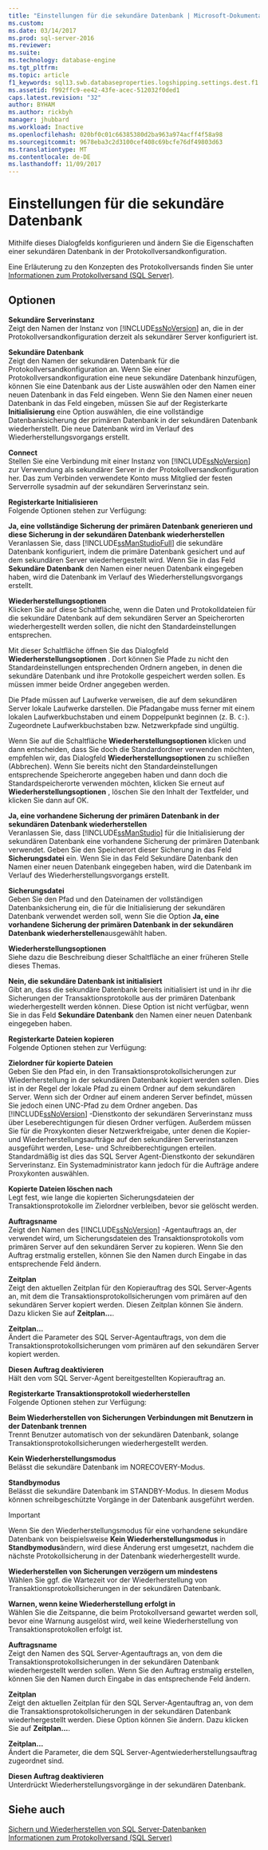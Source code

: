```yaml
---
title: "Einstellungen für die sekundäre Datenbank | Microsoft-Dokumentation"
ms.custom: 
ms.date: 03/14/2017
ms.prod: sql-server-2016
ms.reviewer: 
ms.suite: 
ms.technology: database-engine
ms.tgt_pltfrm: 
ms.topic: article
f1_keywords: sql13.swb.databaseproperties.logshipping.settings.dest.f1
ms.assetid: f992ffc9-ee42-43fe-acec-512032f0ded1
caps.latest.revision: "32"
author: BYHAM
ms.author: rickbyh
manager: jhubbard
ms.workload: Inactive
ms.openlocfilehash: 020bf0c01c66385380d2ba963a974acff4f58a98
ms.sourcegitcommit: 9678eba3c2d3100cef408c69bcfe76df49803d63
ms.translationtype: MT
ms.contentlocale: de-DE
ms.lasthandoff: 11/09/2017
---
```

# <a name="secondary-database-settings"></a>Einstellungen für die sekundäre Datenbank
  Mithilfe dieses Dialogfelds konfigurieren und ändern Sie die Eigenschaften einer sekundären Datenbank in der Protokollversandkonfiguration.  
  
 Eine Erläuterung zu den Konzepten des Protokollversands finden Sie unter [Informationen zum Protokollversand &#40;SQL Server&#41;](../../database-engine/log-shipping/about-log-shipping-sql-server.md).  
  
## <a name="options"></a>Optionen  
 **Sekundäre Serverinstanz**  
 Zeigt den Namen der Instanz von [!INCLUDE[ssNoVersion](../../includes/ssnoversion-md.md)] an, die in der Protokollversandkonfiguration derzeit als sekundärer Server konfiguriert ist.  
  
 **Sekundäre Datenbank**  
 Zeigt den Namen der sekundären Datenbank für die Protokollversandkonfiguration an. Wenn Sie einer Protokollversandkonfiguration eine neue sekundäre Datenbank hinzufügen, können Sie eine Datenbank aus der Liste auswählen oder den Namen einer neuen Datenbank in das Feld eingeben. Wenn Sie den Namen einer neuen Datenbank in das Feld eingeben, müssen Sie auf der Registerkarte **Initialisierung** eine Option auswählen, die eine vollständige Datenbanksicherung der primären Datenbank in der sekundären Datenbank wiederherstellt. Die neue Datenbank wird im Verlauf des Wiederherstellungsvorgangs erstellt.  
  
 **Connect**  
 Stellen Sie eine Verbindung mit einer Instanz von [!INCLUDE[ssNoVersion](../../includes/ssnoversion-md.md)] zur Verwendung als sekundärer Server in der Protokollversandkonfiguration her. Das zum Verbinden verwendete Konto muss Mitglied der festen Serverrolle sysadmin auf der sekundären Serverinstanz sein.  
  
 **Registerkarte Initialisieren**  
 Folgende Optionen stehen zur Verfügung:  
  
 **Ja, eine vollständige Sicherung der primären Datenbank generieren und diese Sicherung in der sekundären Datenbank wiederherstellen**  
 Veranlassen Sie, dass [!INCLUDE[ssManStudioFull](../../includes/ssmanstudiofull-md.md)] die sekundäre Datenbank konfiguriert, indem die primäre Datenbank gesichert und auf dem sekundären Server wiederhergestellt wird. Wenn Sie in das Feld **Sekundäre Datenbank** den Namen einer neuen Datenbank eingegeben haben, wird die Datenbank im Verlauf des Wiederherstellungsvorgangs erstellt.  
  
 **Wiederherstellungsoptionen**  
 Klicken Sie auf diese Schaltfläche, wenn die Daten und Protokolldateien für die sekundäre Datenbank auf dem sekundären Server an Speicherorten wiederhergestellt werden sollen, die nicht den Standardeinstellungen entsprechen.  
  
 Mit dieser Schaltfläche öffnen Sie das Dialogfeld **Wiederherstellungsoptionen** . Dort können Sie Pfade zu nicht den Standardeinstellungen entsprechenden Ordnern angeben, in denen die sekundäre Datenbank und ihre Protokolle gespeichert werden sollen. Es müssen immer beide Ordner angegeben werden.  
  
 Die Pfade müssen auf Laufwerke verweisen, die auf dem sekundären Server lokale Laufwerke darstellen. Die Pfadangabe muss ferner mit einem lokalen Laufwerkbuchstaben und einem Doppelpunkt beginnen (z. B. `C:`). Zugeordnete Laufwerkbuchstaben bzw. Netzwerkpfade sind ungültig.  
  
 Wenn Sie auf die Schaltfläche **Wiederherstellungsoptionen** klicken und dann entscheiden, dass Sie doch die Standardordner verwenden möchten, empfehlen wir, das Dialogfeld **Wiederherstellungsoptionen** zu schließen (Abbrechen). Wenn Sie bereits nicht den Standardeinstellungen entsprechende Speicherorte angegeben haben und dann doch die Standardspeicherorte verwenden möchten, klicken Sie erneut auf **Wiederherstellungsoptionen** , löschen Sie den Inhalt der Textfelder, und klicken Sie dann auf OK.  
  
 **Ja, eine vorhandene Sicherung der primären Datenbank in der sekundären Datenbank wiederherstellen**  
 Veranlassen Sie, dass [!INCLUDE[ssManStudio](../../includes/ssmanstudio-md.md)] für die Initialisierung der sekundären Datenbank eine vorhandene Sicherung der primären Datenbank verwendet. Geben Sie den Speicherort dieser Sicherung in das Feld **Sicherungsdatei** ein. Wenn Sie in das Feld Sekundäre Datenbank den Namen einer neuen Datenbank eingegeben haben, wird die Datenbank im Verlauf des Wiederherstellungsvorgangs erstellt.  
  
 **Sicherungsdatei**  
 Geben Sie den Pfad und den Dateinamen der vollständigen Datenbanksicherung ein, die für die Initialisierung der sekundären Datenbank verwendet werden soll, wenn Sie die Option **Ja, eine vorhandene Sicherung der primären Datenbank in der sekundären Datenbank wiederherstellen**ausgewählt haben.  
  
 **Wiederherstellungsoptionen**  
 Siehe dazu die Beschreibung dieser Schaltfläche an einer früheren Stelle dieses Themas.  
  
 **Nein, die sekundäre Datenbank ist initialisiert**  
 Gibt an, dass die sekundäre Datenbank bereits initialisiert ist und in ihr die Sicherungen der Transaktionsprotokolle aus der primären Datenbank wiederhergestellt werden können. Diese Option ist nicht verfügbar, wenn Sie in das Feld **Sekundäre Datenbank** den Namen einer neuen Datenbank eingegeben haben.  
  
 **Registerkarte Dateien kopieren**  
 Folgende Optionen stehen zur Verfügung:  
  
 **Zielordner für kopierte Dateien**  
 Geben Sie den Pfad ein, in den Transaktionsprotokollsicherungen zur Wiederherstellung in der sekundären Datenbank kopiert werden sollen. Dies ist in der Regel der lokale Pfad zu einem Ordner auf dem sekundären Server. Wenn sich der Ordner auf einem anderen Server befindet, müssen Sie jedoch einen UNC-Pfad zu dem Ordner angeben. Das [!INCLUDE[ssNoVersion](../../includes/ssnoversion-md.md)] -Dienstkonto der sekundären Serverinstanz muss über Leseberechtigungen für diesen Ordner verfügen. Außerdem müssen Sie für die Proxykonten dieser Netzwerkfreigabe, unter denen die Kopier- und Wiederherstellungsaufträge auf den sekundären Serverinstanzen ausgeführt werden, Lese- und Schreibberechtigungen erteilen. Standardmäßig ist dies das SQL Server Agent-Dienstkonto der sekundären Serverinstanz. Ein Systemadministrator kann jedoch für die Aufträge andere Proxykonten auswählen.  
  
 **Kopierte Dateien löschen nach**  
 Legt fest, wie lange die kopierten Sicherungsdateien der Transaktionsprotokolle im Zielordner verbleiben, bevor sie gelöscht werden.  
  
 **Auftragsname**  
 Zeigt den Namen des [!INCLUDE[ssNoVersion](../../includes/ssnoversion-md.md)] -Agentauftrags an, der verwendet wird, um Sicherungsdateien des Transaktionsprotokolls vom primären Server auf den sekundären Server zu kopieren. Wenn Sie den Auftrag erstmalig erstellen, können Sie den Namen durch Eingabe in das entsprechende Feld ändern.  
  
 **Zeitplan**  
 Zeigt den aktuellen Zeitplan für den Kopierauftrag des SQL Server-Agents an, mit dem die Transaktionsprotokollsicherungen vom primären auf den sekundären Server kopiert werden. Diesen Zeitplan können Sie ändern. Dazu klicken Sie auf **Zeitplan...**.  
  
 **Zeitplan...**  
 Ändert die Parameter des SQL Server-Agentauftrags, von dem die Transaktionsprotokollsicherungen vom primären auf den sekundären Server kopiert werden.  
  
 **Diesen Auftrag deaktivieren**  
 Hält den vom SQL Server-Agent bereitgestellten Kopierauftrag an.  
  
 **Registerkarte Transaktionsprotokoll wiederherstellen**  
 Folgende Optionen stehen zur Verfügung:  
  
 **Beim Wiederherstellen von Sicherungen Verbindungen mit Benutzern in der Datenbank trennen**  
 Trennt Benutzer automatisch von der sekundären Datenbank, solange Transaktionsprotokollsicherungen wiederhergestellt werden.  
  
 **Kein Wiederherstellungsmodus**  
 Belässt die sekundäre Datenbank im NORECOVERY-Modus.  
  
 **Standbymodus**  
 Belässt die sekundäre Datenbank im STANDBY-Modus. In diesem Modus können schreibgeschützte Vorgänge in der Datenbank ausgeführt werden.  
  
> [!IMPORTANT]  
>  Wenn Sie den Wiederherstellungsmodus für eine vorhandene sekundäre Datenbank von beispielsweise **Kein Wiederherstellungsmodus** in **Standbymodus**ändern, wird diese Änderung erst umgesetzt, nachdem die nächste Protokollsicherung in der Datenbank wiederhergestellt wurde.  
  
 **Wiederherstellen von Sicherungen verzögern um mindestens**  
 Wählen Sie ggf. die Wartezeit vor der Wiederherstellung von Transaktionsprotokollsicherungen in der sekundären Datenbank.  
  
 **Warnen, wenn keine Wiederherstellung erfolgt in**  
 Wählen Sie die Zeitspanne, die beim Protokollversand gewartet werden soll, bevor eine Warnung ausgelöst wird, weil keine Wiederherstellung von Transaktionsprotokollen erfolgt ist.  
  
 **Auftragsname**  
 Zeigt den Namen des SQL Server-Agentauftrags an, von dem die Transaktionsprotokollsicherungen in der sekundären Datenbank wiederhergestellt werden sollen. Wenn Sie den Auftrag erstmalig erstellen, können Sie den Namen durch Eingabe in das entsprechende Feld ändern.  
  
 **Zeitplan**  
 Zeigt den aktuellen Zeitplan für den SQL Server-Agentauftrag an, von dem die Transaktionsprotokollsicherungen in der sekundären Datenbank wiederhergestellt werden. Diese Option können Sie ändern. Dazu klicken Sie auf **Zeitplan...**.  
  
 **Zeitplan...**  
 Ändert die Parameter, die dem SQL Server-Agentwiederherstellungsauftrag zugeordnet sind.  
  
 **Diesen Auftrag deaktivieren**  
 Unterdrückt Wiederherstellungsvorgänge in der sekundären Datenbank.  
  
## <a name="see-also"></a>Siehe auch  
 [Sichern und Wiederherstellen von SQL Server-Datenbanken](../../relational-databases/backup-restore/back-up-and-restore-of-sql-server-databases.md)   
 [Informationen zum Protokollversand &#40;SQL Server&#41;](../../database-engine/log-shipping/about-log-shipping-sql-server.md)  
  
  
